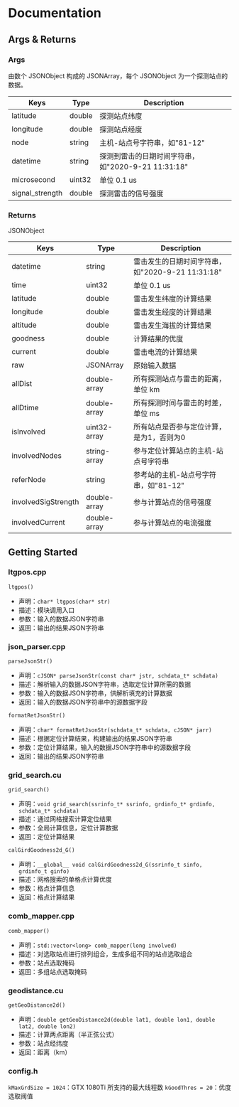 # Documentation

## Args & Returns

### Args

由数个 JSONObject 构成的 JSONArray，每个 JSONObject 为一个探测站点的数据。

| Keys            | Type   | Description               |
| --------------- | ------ | ------------------------- |
| latitude        | double | 探测站点纬度                |
| longitude       | double | 探测站点经度                |
| node            | string | 主机-站点号字符串，如"81-12" |
| datetime        | string | 探测到雷击的日期时间字符串，如"2020-9-21 11:31:18" |
| microsecond     | uint32 | 单位 0.1 us                |
| signal_strength | double | 探测雷击的信号强度           |

### Returns

JSONObject

| Keys                | Type         | Description        |
| ------------------- | ------------ | ------------------ |
| datetime            | string       | 雷击发生的日期时间字符串，如"2020-9-21 11:31:18" |
| time                | uint32       | 单位 0.1 us         |
| latitude            | double       | 雷击发生纬度的计算结果 |
| longitude           | double       | 雷击发生经度的计算结果 |
| altitude            | double       | 雷击发生海拔的计算结果 |
| goodness            | double       | 计算结果的优度        |
| current             | double       | 雷击电流的计算结果     |
| raw                 | JSONArray    | 原始输入数据          |
| allDist             | double-array | 所有探测站点与雷击的距离，单位 km      |
| allDtime            | double-array | 所有探测时间与雷击的时差，单位 ms      |
| isInvolved          | uint32-array | 所有站点是否参与定位计算，是为1，否则为0 |
| involvedNodes       | string-array | 参与定位计算站点的主机-站点号字符串     |
| referNode           | string       | 参考站的主机-站点号字符串，如"81-12"   |
| involvedSigStrength | double-array | 参与计算站点的信号强度 |
| involvedCurrent     | double-array | 参与计算站点的电流强度 |

## Getting Started

### ltgpos.cpp

`ltgpos()`
- 声明：`char* ltgpos(char* str)`
- 描述：模块调用入口
- 参数：输入的数据JSON字符串
- 返回：输出的结果JSON字符串

### json_parser.cpp

`parseJsonStr()`
- 声明：`cJSON* parseJsonStr(const char* jstr, schdata_t* schdata)`
- 描述：解析输入的数据JSON字符串，选取定位计算所需的数据
- 参数：输入的数据JSON字符串，供解析填充的计算数据
- 返回：输入的数据JSON字符串中的源数据字段

`formatRetJsonStr()`
- 声明：`char* formatRetJsonStr(schdata_t* schdata, cJSON* jarr)`
- 描述：根据定位计算结果，构建输出的结果JSON字符串
- 参数：定位计算结果，输入的数据JSON字符串中的源数据字段
- 返回：输出的结果JSON字符串

### grid_search.cu

`grid_search()`
- 声明：`void grid_search(ssrinfo_t* ssrinfo, grdinfo_t* grdinfo, schdata_t* schdata)`
- 描述：通过网格搜索计算定位结果
- 参数：全局计算信息，定位计算数据
- 返回：定位计算结果

`calGirdGoodness2d_G()`
- 声明：`__global__ void calGirdGoodness2d_G(ssrinfo_t sinfo, grdinfo_t ginfo)`
- 描述：网格搜索的单格点计算优度
- 参数：格点计算信息
- 返回：格点计算结果

### comb_mapper.cpp

`comb_mapper()`
- 声明：`std::vector<long> comb_mapper(long involved)`
- 描述：对选取站点进行排列组合，生成多组不同的站点选取组合
- 参数：站点选取掩码
- 返回：多组站点选取掩码

### geodistance.cu

`getGeoDistance2d()`
- 声明：`double getGeoDistance2d(double lat1, double lon1, double lat2, double lon2)`
- 描述：计算两点距离（半正弦公式）
- 参数：站点经纬度
- 返回：距离（km）

### config.h

`kMaxGrdSize = 1024`：GTX 1080Ti 所支持的最大线程数
`kGoodThres = 20`：优度选取阈值
